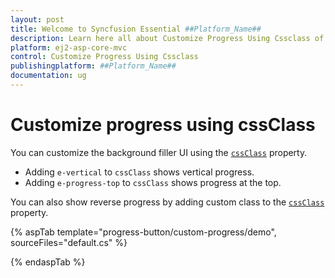 ```yaml
---
layout: post
title: Welcome to Syncfusion Essential ##Platform_Name##
description: Learn here all about Customize Progress Using Cssclass of Syncfusion Essential ##Platform_Name## widgets based on HTML5 and jQuery.
platform: ej2-asp-core-mvc
control: Customize Progress Using Cssclass
publishingplatform: ##Platform_Name##
documentation: ug
---
```



# Customize progress using cssClass

You can customize the background filler UI using the [`cssClass`](https://help.syncfusion.com/cr/aspnetcore-js2/Syncfusion.EJ2.SplitButtons.ProgressButton.html#Syncfusion_EJ2_SplitButtons_ProgressButton_CssClass) property.

* Adding `e-vertical` to `cssClass` shows vertical progress.
* Adding `e-progress-top` to `cssClass` shows progress at the top.

You can also show reverse progress by adding custom class to the [`cssClass`](https://help.syncfusion.com/cr/aspnetcore-js2/Syncfusion.EJ2.SplitButtons.ProgressButton.html#Syncfusion_EJ2_SplitButtons_ProgressButton_CssClass) property.

{% aspTab template="progress-button/custom-progress/demo", sourceFiles="default.cs" %}

{% endaspTab %}